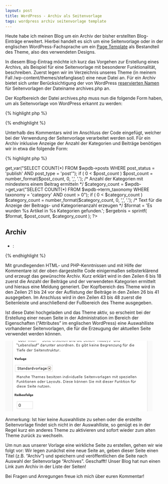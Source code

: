 ```yaml
---
layout: post
title: WordPress - Archiv als Seitenvorlage
tags: wordpress archiv seitenvorlage template
---
```


Heute habe ich meinen Blog um ein Archiv der bisher erstellten Blog-Einträge erweitert. Hierbei handelt es sich um eine Seitenvorlage oder in der englischen WordPress-Fachsprache um ein [Page Template](http://codex.wordpress.org/Pages#Page_Templates) als Bestandteil des Theme, also des verwendeten Designs.

In diesem Blog-Eintrag möchte ich kurz das Vorgehen zur Erstellung eines Archivs, als Beispiel für eine Seitenvorlage mit besonderer Funktionalität, beschreiben. Zuerst legen wir im Verzeichnis unseres Theme (in meinem Fall /wp-content/themes/stefanglase/) eine neue Datei an. Für ein Archiv bietet sich unter Berücksichtigung der von WordPress [reservierten Namen](http://codex.wordpress.org/Theme_Development#Theme_Template_Files_List) für Seitenvorlagen der Dateiname archives.php an.

Der Kopfbereich der Datei archives.php muss nun die folgende Form haben, um als Seitenvorlage von WordPress erkannt zu werden:

{% highlight php %}
<?php
/*
Template Name: Archives
*/
?>
{% endhighlight %}

Unterhalb des Kommentars wird im Anschluss der Code eingefügt, welcher bei der Verwendung der Seitenvorlage verarbeitet werden soll. Für ein Archiv inklusive Anzeige der Anzahl der Kategorien und Beiträge benötigen wir in etwa die folgende Form:

{% highlight php %}
<?php
/*
Template Name: Archives
*/

/* Anzahl der publizierten Beiträge ermitteln */
$post_count = $wpdb->get_var("SELECT COUNT(*) FROM $wpdb->posts WHERE post_status = 'publish' AND post_type = 'post'");
if ( 0 < $post_count )
  $post_count = number_format($post_count, 0, ',', '.');

/* Anzahl der Kategorien mit mindestens einem Beitrag ermitteln */
$category_count = $wpdb->get_var("SELECT COUNT(*) FROM $wpdb->term_taxonomy WHERE taxonomy = 'category' AND count > 0");
if ( 0 < $category_count )
  $category_count = number_format($category_count, 0, ',', '.');

/* Text für die Anzeige der Beitrags- und Kategorienanzahl erzeugen */
$format = 'Es wurden %s Artikel in %s Kategorien gefunden.';
$ergebnis = sprintf( $format, $post_count, $category_count );
?>

<?php
/* Kopfbereich anzeigen */
get_header();
?>

<div id="content">
  <h2>Archiv</h2>
  <h3><?php echo $ergebnis; ?></h3> 
  <ul id="archivelist">
  <?php
	/* In einer Schleife über alle Beiträge iterieren */
	$all_posts = get_posts('numberposts=-1');
	/* Jeden Beitrag mit Titel und Datum verlinken */
	foreach( $all_posts as $post ) :
  ?>
	  <li><?php the_time('d.m.Y'); ?>: <a href="<?php the_permalink(); ?>"><?php the_title(); ?></a></li>
  <?php
	endforeach;
  ?>
  </ul>
</div>

<?php
/* Seitenleiste anzeigen */
get_sidebar();
/* Fußbereich anzeigen */
get_footer();
?>
{% endhighlight %}

Mit grundlegenden HTML- und PHP-Kenntnissen und mit Hilfe der Kommentare ist der oben dargestellte Code einigermaßen selbsterklärend und erzeugt das gewünschte Archiv. Kurz erklärt wird in den Zeilen 6 bis 18 zuerst die Anzahl der Beiträge und der verwendeten Kategorien ermittelt und hieraus eine Meldung generiert. Der Kopfbereich des Theme wird in den Zeilen 21 bis 24 vor der Auflistung der Beiträge in den Zeilen 26 bis 41 ausgegeben. Im Anschluss wird in den Zeilen 43 bis 48 zuerst die Seitenleiste und anschließend der Fußbereich des Theme ausgegeben.

Ist diese Datei hochgeladen und das Theme aktiv, so erscheint bei der Erstellung einer neuen Seite in der Administration im Bereich der Eigenschaften (“Attributes” im englischen WordPress) eine Auswahlliste vorhandener Seitenvorlagen, die für die Erzeugung der aktuellen Seite verwendet werden können.

![Seitenvorlage auswählen](/images/2009-06-11/seitenvorlage.gif)

Anmerkung: Ist hier keine Auswahlliste zu sehen oder die erstellte Seitenvorlage findet sich nicht in der Auswahlliste, so genügt es in der Regel kurz ein anderes Theme zu aktivieren und sofort wieder zum alten Theme zurück zu wechseln.

Um nun aus unserer Vorlage eine wirkliche Seite zu erstellen, gehen wir wie folgt vor: Wir legen zunächst eine neue Seite an, geben dieser Seite einen Titel (z.B. “Archiv”) und speichern und veröffentlichen die Seite nach Auswahl der Seitenvorlage “Archives”. Geschafft! Unser Blog hat nun einen Link zum Archiv in der Liste der Seiten!

Bei Fragen und Anregungen freue ich mich über euren Kommentar!
